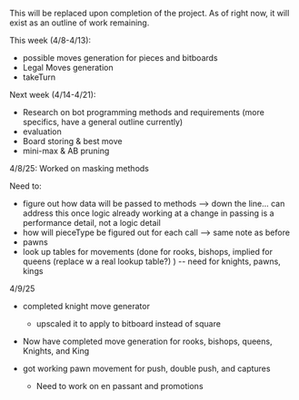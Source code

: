 This will be replaced upon completion of the project. As of right now, it will exist as an outline of work remaining.

This week (4/8-4/13): 
- possible moves generation for pieces and bitboards
- Legal Moves generation
- takeTurn

Next week (4/14-4/21):
- Research on bot programming methods and requirements (more specifics, have a general outline currently)
- evaluation
- Board storing & best move
- mini-max & AB pruning


4/8/25:
Worked on masking methods

Need to:
- figure out how data will be passed to methods --> down the line... can address this once logic already working at a change in passing is a performance detail, not a logic detail
- how will pieceType be figured out for each call --> same note as before
- pawns
- look up tables for movements (done for rooks, bishops, implied for queens (replace w a real lookup table?) ) -- need for knights, pawns, kings
  
4/9/25
- completed knight move generator
    - upscaled it to apply to bitboard instead of square
- Now have completed move generation for rooks, bishops, queens, Knights, and King

- got working pawn movement for push, double push, and captures
    - Need to work on en passant and promotions 
